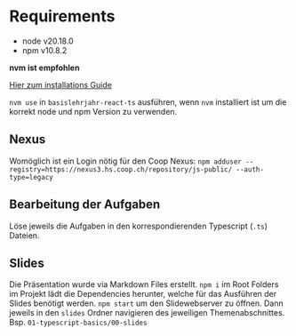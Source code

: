 # Requirements

* node v20.18.0
* npm v10.8.2
 
**nvm ist empfohlen**

[Hier zum installations Guide](https://github.com/nvm-sh/nvm?tab=readme-ov-file#installing-and-updating)

`nvm use` in `basislehrjahr-react-ts` ausführen, wenn `nvm` installiert ist um die korrekt node und npm
Version zu verwenden.

## Nexus
Womöglich ist ein Login nötig für den Coop Nexus:
`npm adduser --registry=https://nexus3.hs.coop.ch/repository/js-public/ --auth-type=legacy`

## Bearbeitung der Aufgaben

Löse jeweils die Aufgaben in den korrespondierenden Typescript (`.ts`) Dateien.

## Slides
Die Präsentation wurde via Markdown Files erstellt. `npm i` im Root Folders im Projekt lädt die Dependencies herunter, welche für das Ausführen der Slides benötigt werden.
`npm start` um den Slidewebserver zu öffnen. Dann jeweils in den `slides` Ordner navigieren des jeweiligen Themenabschnittes.
Bsp. `01-typescript-basics/00-slides`